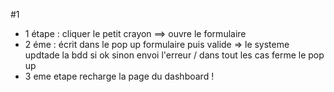 #1

- 1 étape : cliquer le petit crayon ==> ouvre le formulaire
- 2 éme : écrit dans le pop up formulaire puis valide => le systeme updtade la bdd si ok sinon envoi l'erreur / dans tout les cas ferme le pop up
- 3 eme etape recharge la page du dashboard !
  